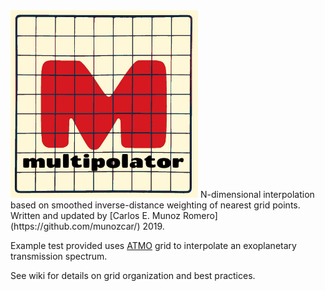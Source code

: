 <img src="logo.jpeg" width="300">
N-dimensional interpolation based on smoothed inverse-distance weighting of nearest grid points. Written and updated by [Carlos E. Munoz Romero](https://github.com/munozcar/) 2019.

Example test provided uses [ATMO](https://drive.google.com/drive/folders/1Yz94usAAiXtnLR0yoq-qkuhegRrI4u4B) grid to interpolate an exoplanetary transmission spectrum.

See wiki for details on grid organization and best practices.
